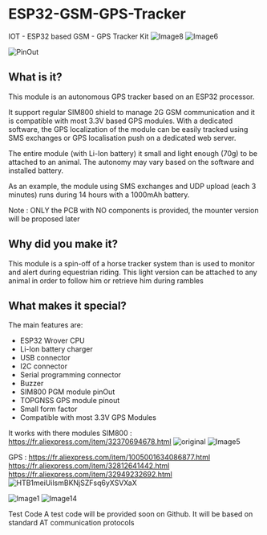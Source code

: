 # ESP32-GSM-GPS-Tracker
IOT - ESP32 based GSM - GPS Tracker Kit
![Image8](https://github.com/bsfconception/ESP32-GSM-GPS-Tracker/assets/84618082/a66e6bd6-8b03-46a7-9a32-e9115ded0d3b)
![Image6](https://github.com/bsfconception/ESP32-GSM-GPS-Tracker/assets/84618082/8420cfc1-f8a4-4f51-b17a-c2ec5cddba75)

![PinOut](https://github.com/bsfconception/ESP32-GSM-GPS-Tracker/assets/84618082/ddfefb31-1a75-4d62-b05c-81a11787898c)


## What is it?
This module is an autonomous GPS tracker based on an ESP32 processor.

It support regular SIM800 shield to manage 2G GSM communication and it is compatible with most 3.3V based GPS modules. With a dedicated software, the GPS localization of the module can be easily tracked using SMS exchanges or GPS localisation push on a dedicated web server.

The entire module (with Li-Ion battery) it small and light enough (70g) to be attached to an animal. The autonomy may vary based on the software and installed battery.

As an example, the module using SMS exchanges and UDP upload (each 3 minutes) runs during 14 hours with a 1000mAh battery.

Note : ONLY the PCB with NO components is provided, the mounter version will be proposed later

## Why did you make it?
This module is a spin-off of a horse tracker system than is used to monitor and alert during equestrian riding. This light version can be attached to any animal in order to follow him or retrieve him during rambles

## What makes it special?
The main features are: 
- ESP32 Wrover CPU 
- Li-Ion battery charger 
- USB connector 
- I2C connector 
- Serial programming connector 
- Buzzer 
- SIM800 PGM module pinOut 
- TOPGNSS GPS module pinout 
- Small form factor 
- Compatible with most 3.3V GPS Modules

It works with there modules SIM800 : https://fr.aliexpress.com/item/32370694678.html
![original](https://github.com/bsfconception/ESP32-GSM-GPS-Tracker/assets/84618082/30c19919-67d3-4129-95b3-62782ec621f0)
![Image5](https://github.com/bsfconception/ESP32-GSM-GPS-Tracker/assets/84618082/f70ea80f-a49c-4be6-ab83-522295902ebe)


GPS : 
https://fr.aliexpress.com/item/1005001634086877.html 
https://fr.aliexpress.com/item/32812641442.html 
https://fr.aliexpress.com/item/32949232692.html
![HTB1meiUilsmBKNjSZFsq6yXSVXaX](https://github.com/bsfconception/ESP32-GSM-GPS-Tracker/assets/84618082/f28806d4-0698-421b-ada3-f9b64e4561ee)

![Image1](https://github.com/bsfconception/ESP32-GSM-GPS-Tracker/assets/84618082/c57fd541-502a-4c9f-b4d9-ce1a26d08960)
![Image14](https://github.com/bsfconception/ESP32-GSM-GPS-Tracker/assets/84618082/6e121b85-2d00-499d-aae7-d9503ff04d3c)



Test Code
A test code will be provided soon on Github. It will be based on standard AT communication protocols
